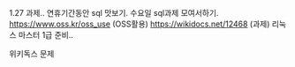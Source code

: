 1.27 과제..
연휴기간동안 sql 맛보기.
수요일 sql과제 모여서하기.
https://www.oss.kr/oss_use (OSS활용)
https://wikidocs.net/12468 (과제)
리눅스 마스터 1급 준비..

위키독스 문제